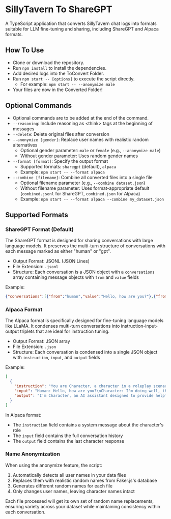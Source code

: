 # SillyTavern To ShareGPT

A TypeScript application that converts SillyTavern chat logs into formats suitable for LLM fine-tuning and sharing, including ShareGPT and Alpaca formats.

## How To Use

- Clone or download the repository.
- Run `npm install` to install the dependencies.
- Add desired logs into the ToConvert Folder.
- Run `npm start -- [options]` to execute the script directly.
  - For example: `npm start -- --anonymize male`
- Your files are now in the Converted Folder!

## Optional Commands

- Optional commands are to be added at the end of the command.
- `--reasoning`: Include reasoning as \<think> tags at the beginning of messages
- `--delete`: Delete original files after conversion
- `--anonymize [gender]`: Replace user names with realistic random alternatives
  - Optional gender parameter: `male` or `female` (e.g., `--anonymize male`)
  - Without gender parameter: Uses random gender names
- `--format [format]`: Specify the output format
  - Supported formats: `sharegpt` (default), `alpaca`
  - Example: `npm start -- --format alpaca`
- `--combine [filename]`: Combine all converted files into a single file
  - Optional filename parameter (e.g., `--combine dataset.json`)
  - Without filename parameter: Uses format-appropriate default (`combined.jsonl` for ShareGPT, `combined.json` for Alpaca)
  - Example: `npm start -- --format alpaca --combine my_dataset.json`

## Supported Formats

### ShareGPT Format (Default)

The ShareGPT format is designed for sharing conversations with large language models. It preserves the multi-turn structure of conversations with each message marked as either "human" or "gpt".

- Output Format: JSONL (JSON Lines)
- File Extension: `.jsonl`
- Structure: Each conversation is a JSON object with a `conversations` array containing message objects with `from` and `value` fields

Example:

```json
{"conversations":[{"from":"human","value":"Hello, how are you?"},{"from":"gpt","value":"I'm doing well, thanks for asking! How can I help you today?"}]}
```

### Alpaca Format

The Alpaca format is specifically designed for fine-tuning language models like LLaMA. It condenses multi-turn conversations into instruction-input-output triplets that are ideal for instruction tuning.

- Output Format: JSON array
- File Extension: `.json`
- Structure: Each conversation is condensed into a single JSON object with `instruction`, `input`, and `output` fields

Example:

```json
[
  {
    "instruction": "You are Character, a character in a roleplay scenario. Respond in character, maintaining the established tone and style.",
    "input": "Human: Hello, how are you?\nCharacter: I'm doing well, thanks for asking! How can I help you today?\nHuman: Tell me about yourself.",
    "output": "I'm Character, an AI assistant designed to provide helpful, accurate, and safe responses to a wide variety of questions and requests. I can provide information, assist with tasks, engage in conversations, and much more. I don't have personal experiences or feelings in the way humans do, but I'm programmed to be friendly and supportive. I'm constantly learning and improving based on interactions. How can I assist you today?"
  }
]
```

In Alpaca format:

- The `instruction` field contains a system message about the character's role
- The `input` field contains the full conversation history
- The `output` field contains the last character response

### Name Anonymization

When using the anonymize feature, the script:

1. Automatically detects all user names in your data files
2. Replaces them with realistic random names from Faker.js's database
3. Generates different random names for each file
4. Only changes user names, leaving character names intact

Each file processed will get its own set of random name replacements, ensuring variety across your dataset while maintaining consistency within each conversation.
